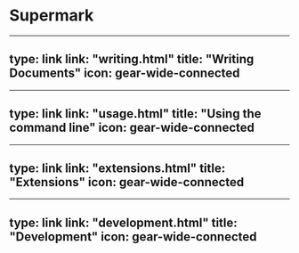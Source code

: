 # Supermark


---
type: link
link: "writing.html"
title: "Writing Documents"
icon: gear-wide-connected
---

---
type: link
link: "usage.html"
title: "Using the command line"
icon: gear-wide-connected
---

---
type: link
link: "extensions.html"
title: "Extensions"
icon: gear-wide-connected
---

---
type: link
link: "development.html"
title: "Development"
icon: gear-wide-connected
---